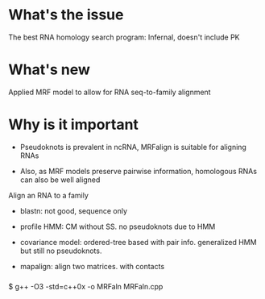 # What's the issue

The best RNA homology search program: Infernal, doesn't include PK

# What's new

Applied MRF model to allow for RNA seq-to-family alignment

# Why is it important

- Pseudoknots is prevalent in ncRNA, MRFalign is suitable for aligning RNAs

- Also, as MRF models preserve pairwise information, homologous RNAs can also be well aligned




Align an RNA to a family

- blastn: not good, sequence only

- profile HMM: CM without SS. no pseudoknots due to HMM
 
- covariance model: ordered-tree based with pair info. generalized HMM but still no pseudoknots.

- mapalign: align two matrices. with contacts


###

$ g++ -O3 -std=c++0x -o MRFaln MRFaln.cpp